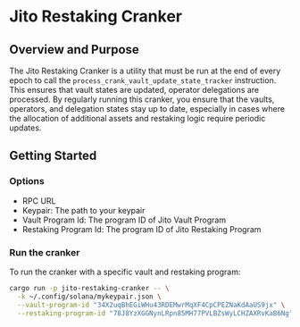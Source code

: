 # Jito Restaking Cranker

## Overview and Purpose

The Jito Restaking Cranker is a utility that must be run at the end of every epoch to call the `process_crank_vault_update_state_tracker` instruction. This ensures that vault states are updated, operator delegations are processed. By regularly running this cranker, you ensure that the vaults, operators, and delegation states stay up to date, especially in cases where the allocation of additional assets and restaking logic require periodic updates.


## Getting Started

### Options

- RPC URL
- Keypair: The path to your keypair
- Vault Program Id: The program ID of Jito Vault Program
- Restaking Program Id: The program ID of Jito Restaking Program

### Run the cranker

To run the cranker with a specific vault and restaking program:

```bash
cargo run -p jito-restaking-cranker -- \
  -k ~/.config/solana/mykeypair.json \
  --vault-program-id "34X2uqBhEGiWHu43RDEMwrMqXF4CpCPEZNaKdAaUS9jx" \
  --restaking-program-id "78J8YzXGGNynLRpn85MH77PVLBZsWyLCHZAXRvKaB6Ng"
```

